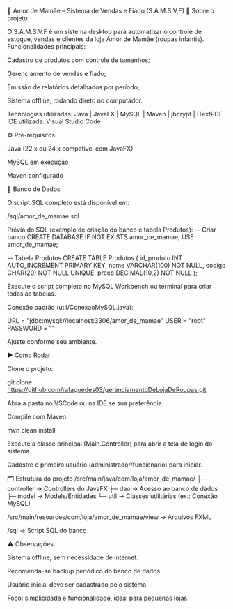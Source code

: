 💖 Amor de Mamãe – Sistema de Vendas e Fiado (S.A.M.S.V.F)
📝 Sobre o projeto

O S.A.M.S.V.F é um sistema desktop para automatizar o controle de estoque, vendas e clientes da loja Amor de Mamãe (roupas infantis).
Funcionalidades principais:

Cadastro de produtos com controle de tamanhos;

Gerenciamento de vendas e fiado;

Emissão de relatórios detalhados por período;

Sistema offline, rodando direto no computador.

Tecnologias utilizadas:
Java | JavaFX | MySQL | Maven | jbcrypt | iTextPDF
IDE utilizada: Visual Studio Code

⚙️ Pré-requisitos

Java (22.x ou 24.x compatível com JavaFX)

MySQL em execução

Maven configurado

💾 Banco de Dados

O script SQL completo está disponível em:

/sql/amor_de_mamae.sql

Prévia do SQL (exemplo de criação do banco e tabela Produtos):
-- Criar banco
CREATE DATABASE IF NOT EXISTS amor_de_mamae;
USE amor_de_mamae;

-- Tabela Produtos
CREATE TABLE Produtos (
    id_produto INT AUTO_INCREMENT PRIMARY KEY,
    nome VARCHAR(100) NOT NULL,
    codigo CHAR(20) NOT NULL UNIQUE,
    preco DECIMAL(10,2) NOT NULL
);


Execute o script completo no MySQL Workbench ou terminal para criar todas as tabelas.

Conexão padrão (util/ConexaoMySQL.java):

URL = "jdbc:mysql://localhost:3306/amor_de_mamae"
USER = "root"
PASSWORD = ""


Ajuste conforme seu ambiente.

▶️ Como Rodar

Clone o projeto:

git clone https://github.com/rafaguedes03/gerenciamentoDeLojaDeRoupas.git


Abra a pasta no VSCode ou na IDE se sua preferência.

Compile com Maven:

mvn clean install


Execute a classe principal (Main.Controller) para abrir a tela de login do sistema.

Cadastre o primeiro usuário (administrador/funcionario) para iniciar.

🗂️ Estrutura do projeto
/src/main/java/com/loja/amor_de_mamae/
 ├─ controller  → Controllers do JavaFX
 ├─ dao         → Acesso ao banco de dados
 ├─ model       → Models/Entidades
 └─ util        → Classes utilitárias (ex.: Conexão MySQL)
 
/src/main/resources/com/loja/amor_de_mamae/view → Arquivos FXML

/sql → Script SQL do banco

⚠️ Observações

Sistema offline, sem necessidade de internet.

Recomenda-se backup periódico do banco de dados.

Usuário inicial deve ser cadastrado pelo sistema.

Foco: simplicidade e funcionalidade, ideal para pequenas lojas.